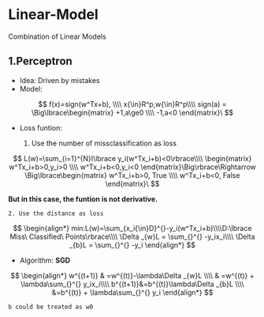# Linear-Model
Combination of Linear Models

## 1.Perceptron

* Idea: Driven by mistakes
* Model:


$$
f(x)=sign(w^Tx+b),
\\\\
x{\in}R^p,w{\in}R^p\\\\
sign(a) = \Big\lbrace\begin{matrix}
+1,a\ge0
\\\\
-1,a<0
\end{matrix}\
$$


* Loss funtion:

    1. Use the number of missclassification as loss

 $$
L(w)=\sum_{i=1}^{N}I\lbrace y_i(w^Tx_i+b)<0\rbrace\\\\
\begin{matrix}
w^Tx_i+b>0,y_i>0
\\\\
w^Tx_i+b<0,y_i<0
\end{matrix}\Big\rbrace\Rightarrow \Big\lbrace\begin{matrix}
w^Tx_i+b>0, True
\\\\
w^Tx_i+b<0, False
\end{matrix}\
$$


**But in this case, the funtion is not derivative.**
    
    2. Use the distance as loss

$$
\begin{align*}
min:L(w)=\sum_{x_i{\in}D}^{}-y_i(w^Tx_i+b)\\\\D:\lbrace Miss\ Classified\ Points\rbrace\\\\
\Delta _{w}L = \sum_{}^{} -y_ix_i\\\\
\Delta _{b}L = \sum_{}^{} -y_i
\end{align*}
$$

* Algorithm: **SGD**

$$
\begin{align*}
w^{(t+1)} & =w^{(t)}-\lambda\Delta _{w}L \\\\
& =w^{(t)} + \lambda\sum_{}^{} y_ix_i\\\\
b^{(t+1)}&=b^{(t)}\lambda\Delta _{b}L \\\\
&=b^{(t)} + \lambda\sum_{}^{} y_i
\end{align*}
$$

    b could be treated as w0
